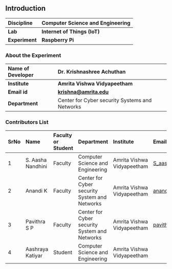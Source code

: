 ## Introduction


<b>Discipline | <b>Computer Science and Engineering
:--|:--|
<b> Lab | <b> Internet of Things (IoT) 
<b> Experiment|     <b> Raspberry Pi

### About the Experiment 



<b>Name of Developer | <b> Dr. Krishnashree Achuthan
:--|:--|
<b> Institute | <b>  Amrita Vishwa Vidyapeetham 
<b> Email id|     <b>    krishna@amrita.edu
<b> Department |   Center for Cyber security Systems and Networks


### Contributors List

SrNo | Name | Faculty or Student | Department| Institute | Email id
:--|:--|:--|:--|:--|:--|
1 | S. Aasha Nandhini| Faculty | Computer Science and Engineering | Amrita Vishwa Vidyapeetham | S_aashanandhini@ch.amrita.edu.in
2 | Anandi K | Faculty |  Center for Cyber security System and Networks| Amrita Vishwa Vidyapeetham | anandik@am.amrita.edu
3 | Pavithra S P |Faculty |  Center for Cyber security System and Networks |Amrita Vishwa Vidyapeetham | pavithrasp@am.amrita.edu
4| Aashraya Katiyar |Student| Computer Science and Engineering |Amrita Vishwa Vidyapeetham |
